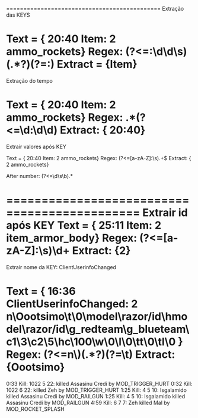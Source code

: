 =============================================
Extração das KEYS

Text = { 20:40 Item: 2 ammo_rockets}
Regex: (?<=:\d\d\s)(.*?)(?=:)
Extract = {Item}
=============================================
Extração do tempo

Text = { 20:40 Item: 2 ammo_rockets}
Regex: .*(?<=\d:\d\d)
Extract: { 20:40}
=============================================
Extrair valores após KEY

Text = { 20:40 Item: 2 ammo_rockets}
Regex: (?<=[a-zA-Z]:\s).+$
Extract: { 2 ammo_rockets}

After number:
(?<=\d\s\b).*


=============================================
Extrair id após KEY
Text = { 25:11 Item: 2 item_armor_body}
Regex: (?<=[a-zA-Z]:\s)\d+
Extract: {2}
=============================================
Extrair nome da KEY: ClientUserinfoChanged

Text = { 16:36 ClientUserinfoChanged: 2 n\Oootsimo\t\0\model\razor/id\hmodel\razor/id\g_redteam\\g_blueteam\\c1\3\c2\5\hc\100\w\0\l\0\tt\0\tl\0 }
Regex: (?<=n\\)(.*?)(?=\\t)
Extract: {Oootsimo}
=============================================

0:33 Kill: 1022 5 22: <world> killed Assasinu Credi by MOD_TRIGGER_HURT
0:32 Kill: 1022 6 22: <world> killed Zeh by MOD_TRIGGER_HURT
1:25 Kill: 4 5 10: Isgalamido killed Assasinu Credi by MOD_RAILGUN
1:25 Kill: 4 5 10: Isgalamido killed Assasinu Credi by MOD_RAILGUN
4:59 Kill: 6 7 7: Zeh killed Mal by MOD_ROCKET_SPLASH